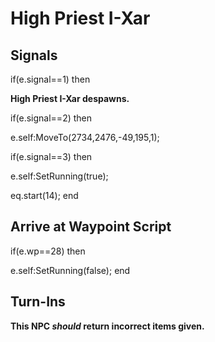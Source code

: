 # High Priest I-Xar
## Signals

if(e.signal==1) then


**High Priest I-Xar despawns.**

if(e.signal==2) then


e.self:MoveTo(2734,2476,-49,195,1);

if(e.signal==3) then


e.self:SetRunning(true);


eq.start(14);
end

## Arrive at Waypoint Script

if(e.wp==28) then


e.self:SetRunning(false);
end

## Turn-Ins



**This NPC *should* return incorrect items given.**





